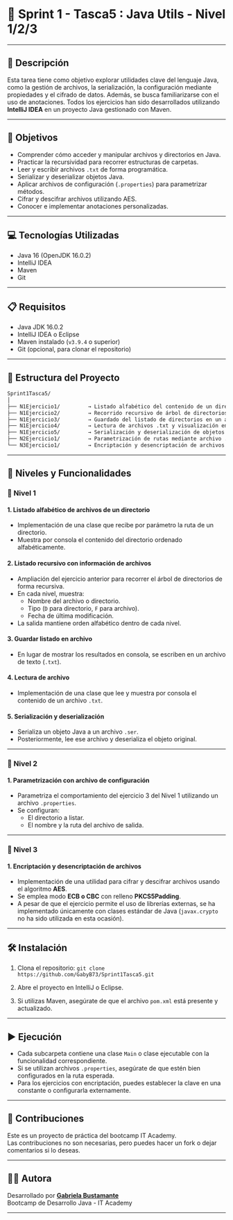 # 🚨 Sprint 1 - Tasca5 : Java Utils - Nivel 1/2/3

---

## 📄 Descripción

Esta tarea tiene como objetivo explorar utilidades clave del lenguaje Java, como la gestión de archivos, la serialización, la configuración mediante propiedades y el cifrado de datos. Además, se busca familiarizarse con el uso de anotaciones.
Todos los ejercicios han sido desarrollados utilizando **IntelliJ IDEA** en un proyecto Java gestionado con Maven.

---

## 🎯 Objetivos

- Comprender cómo acceder y manipular archivos y directorios en Java.
- Practicar la recursividad para recorrer estructuras de carpetas.
- Leer y escribir archivos `.txt` de forma programática.
- Serializar y deserializar objetos Java.
- Aplicar archivos de configuración (`.properties`) para parametrizar métodos.
- Cifrar y descifrar archivos utilizando AES.
- Conocer e implementar anotaciones personalizadas.

---

## 💻 Tecnologías Utilizadas

- Java 16 (OpenJDK 16.0.2)
- IntelliJ IDEA
- Maven
- Git

---

## 📋 Requisitos

- Java JDK 16.0.2
- IntelliJ IDEA o Eclipse
- Maven instalado (`v3.9.4` o superior)
- Git (opcional, para clonar el repositorio)

---

## 📁 Estructura del Proyecto

```bash
Sprint1Tasca5/
│
├── N1Ejercicio1/         → Listado alfabético del contenido de un directorio
├── N1Ejercicio2/         → Recorrido recursivo de árbol de directorios con metadatos
├── N1Ejercicio3/         → Guardado del listado de directorios en un archivo .txt
├── N1Ejercicio4/         → Lectura de archivos .txt y visualización en consola
├── N1Ejercicio5/         → Serialización y deserialización de objetos Java
├── N2Ejercicio1/         → Parametrización de rutas mediante archivo .properties
└── N3Ejercicio1/         → Encriptación y desencriptación de archivos con AES
```

---

## 🧪 Niveles y Funcionalidades

### 🔹 Nivel 1

#### 1. Listado alfabético de archivos de un directorio

- Implementación de una clase que recibe por parámetro la ruta de un directorio.
- Muestra por consola el contenido del directorio ordenado alfabéticamente.

#### 2. Listado recursivo con información de archivos

- Ampliación del ejercicio anterior para recorrer el árbol de directorios de forma recursiva.
- En cada nivel, muestra:
    - Nombre del archivo o directorio.
    - Tipo (`D` para directorio, `F` para archivo).
    - Fecha de última modificación.
- La salida mantiene orden alfabético dentro de cada nivel.
#### 3. Guardar listado en archivo

- En lugar de mostrar los resultados en consola, se escriben en un archivo de texto (`.txt`).
#### 4. Lectura de archivo

- Implementación de una clase que lee y muestra por consola el contenido de un archivo `.txt`.
#### 5. Serialización y deserialización

- Serializa un objeto Java a un archivo `.ser`.
- Posteriormente, lee ese archivo y deserializa el objeto original.

---

### 🔸 Nivel 2

#### 1. Parametrización con archivo de configuración

- Parametriza el comportamiento del ejercicio 3 del Nivel 1 utilizando un archivo `.properties`.
- Se configuran:
    - El directorio a listar.
    - El nombre y la ruta del archivo de salida.

---

### 🔺 Nivel 3

#### 1. Encriptación y desencriptación de archivos

- Implementación de una utilidad para cifrar y descifrar archivos usando el algoritmo **AES**.
- Se emplea modo **ECB o CBC** con relleno **PKCS5Padding**.
- A pesar de que el ejercicio permite el uso de librerías externas, se ha implementado únicamente con clases estándar de Java (`javax.crypto` no ha sido utilizada en esta ocasión).

---

## 🛠️ Instalación

1. Clona el repositorio:
   `git clone https://github.com/GabyB73/Sprint1Tasca5.git`

2. Abre el proyecto en IntelliJ o Eclipse.

3. Si utilizas Maven, asegúrate de que el archivo `pom.xml` está presente y actualizado.

---

## ▶️ Ejecución

- Cada subcarpeta contiene una clase `Main` o clase ejecutable con la funcionalidad correspondiente.
- Si se utilizan archivos `.properties`, asegúrate de que estén bien configurados en la ruta esperada.
- Para los ejercicios con encriptación, puedes establecer la clave en una constante o configurarla externamente.

---

## 🤝 Contribuciones

Este es un proyecto de práctica del bootcamp IT Academy.    
Las contribuciones no son necesarias, pero puedes hacer un fork o dejar comentarios si lo deseas.
  
---

## 👩‍💻 Autora

Desarrollado por **[Gabriela Bustamante](https://github.com/GabyB73)**  
Bootcamp de Desarrollo Java - IT Academy


---
